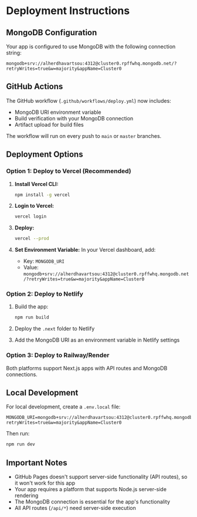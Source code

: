 # Deployment Instructions

## MongoDB Configuration

Your app is configured to use MongoDB with the following connection string:
```
mongodb+srv://alherdhavartsou:4312@cluster0.rpffwhq.mongodb.net/?retryWrites=true&w=majority&appName=Cluster0
```

## GitHub Actions

The GitHub workflow (`.github/workflows/deploy.yml`) now includes:
- MongoDB URI environment variable
- Build verification with your MongoDB connection
- Artifact upload for build files

The workflow will run on every push to `main` or `master` branches.

## Deployment Options

### Option 1: Deploy to Vercel (Recommended)

1. **Install Vercel CLI:**
   ```bash
   npm install -g vercel
   ```

2. **Login to Vercel:**
   ```bash
   vercel login
   ```

3. **Deploy:**
   ```bash
   vercel --prod
   ```

4. **Set Environment Variable:**
   In your Vercel dashboard, add:
   - Key: `MONGODB_URI`
   - Value: `mongodb+srv://alherdhavartsou:4312@cluster0.rpffwhq.mongodb.net/?retryWrites=true&w=majority&appName=Cluster0`

### Option 2: Deploy to Netlify

1. Build the app:
   ```bash
   npm run build
   ```

2. Deploy the `.next` folder to Netlify
3. Add the MongoDB URI as an environment variable in Netlify settings

### Option 3: Deploy to Railway/Render

Both platforms support Next.js apps with API routes and MongoDB connections.

## Local Development

For local development, create a `.env.local` file:
```
MONGODB_URI=mongodb+srv://alherdhavartsou:4312@cluster0.rpffwhq.mongodb.net/?retryWrites=true&w=majority&appName=Cluster0
```

Then run:
```bash
npm run dev
```

## Important Notes

- GitHub Pages doesn't support server-side functionality (API routes), so it won't work for this app
- Your app requires a platform that supports Node.js server-side rendering
- The MongoDB connection is essential for the app's functionality
- All API routes (`/api/*`) need server-side execution

